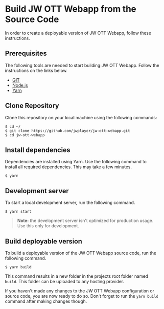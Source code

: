 # Build JW OTT Webapp from the Source Code

In order to create a deployable version of JW OTT Webapp, follow these instructions.

## Prerequisites

The following tools are needed to start building JW OTT Webapp. Follow the instructions on the links below. 

- [GIT](https://git-scm.com/)
- [Node.js](https://nodejs.org/)
- [Yarn](https://yarnpkg.com/)

## Clone Repository

Clone this repository on your local machine using the following commands:

```shell
$ cd ~/
$ git clone https://github.com/jwplayer/jw-ott-webapp.git
$ cd jw-ott-webapp
```

## Install dependencies

Dependencies are installed using Yarn. Use the following command to install all required dependencies. This may take a few minutes.

```shell
$ yarn
```

## Development server

To start a local development server, run the following command.

```shell
$ yarn start
```

> **Note:** the development server isn't optimized for production usage. Use this only for development.

## Build deployable version

To build a deployable version of the JW OTT Webapp source code, run the following command.

```shell
$ yarn build
```

This command results in a new folder in the projects root folder named `build`. This folder can be uploaded to any hosting provider.

If you haven't made any changes to the JW OTT Webapp configuration or source code, you are now ready to do so. Don't forget to run the `yarn build` command after making changes though.

